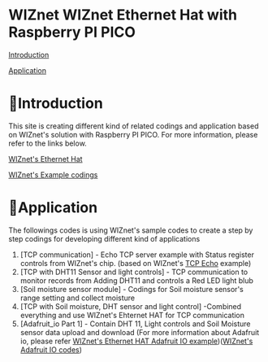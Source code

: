 # WIZnet WIZnet Ethernet Hat with Raspberry PI PICO 
[Introduction](#introduction) 

[Application](#application)

<a name="introduction"></a>

# 🔴Introduction

This site is creating different kind of related codings and application based on WIZnet's solution with Raspberry PI PICO. 
For more information, please refer to the links below.

[WIZnet's Ethernet Hat ][link-getting_started]

[WIZnet's Example codings][link-all examples]

<a name="application"></a>

# 🔴Application
The followings codes is using WIZnet's sample codes to create a step by step codings for developing different kind of applications

1. [TCP communication] - Echo TCP server example with Status register controls from WIZnet's chip. (based on WIZnet's [TCP Echo][link-tcp echo] example)
2. [TCP with DHT11 Sensor and light controls] - TCP communication to monitor records from Adding DHT11 and controls a Red LED light blub
3. [Soil moisture sensor module] - Codings for Soil moisture sensor's range setting and collect moisture
4. [TCP with Soil moisture, DHT sensor and light control] -Combined everything and use WIZnet's Ehternet HAT for TCP communication
5. [Adafruit_io Part 1] - Contain DHT 11, Light controls and Soil Moisture sensor data upload and download (For more information about Adafruit io, please refer [WIZnet's Ethernet HAT Adafruit IO example][link-adafruit_io_wiznet])([WIZnet's Adafruit IO codes][link-adafruit_io_wiznet_example])





[link-all examples]:https://github.com/Wiznet/RP2040-HAT-CircuitPython/tree/master/examples
[link-tcp echo]:https://github.com/Wiznet/RP2040-HAT-CircuitPython/blob/master/examples/Network/W5x00_Echo_Demo_TCP.py
[link-adafruit_io_wiznet_example]:https://github.com/Wiznet/RP2040-HAT-CircuitPython/tree/master/examples/Adafruit_IO
[link-adafruit_io_wiznet]:https://github.com/Wiznet/RP2040-HAT-CircuitPython/blob/master/examples/Adafruit_IO/Getting%20Start%20Adafruit%20IO.md
[link-getting_started]: https://github.com/Wiznet/RP2040-HAT-CircuitPython/blob/master/Ethernet%20Example%20Getting%20Started%20%5BCircuitpython%5D.md
